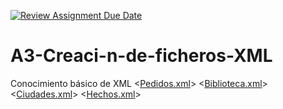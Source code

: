 [![Review Assignment Due Date](https://classroom.github.com/assets/deadline-readme-button-22041afd0340ce965d47ae6ef1cefeee28c7c493a6346c4f15d667ab976d596c.svg)](https://classroom.github.com/a/SFLjl0fO)
# A3-Creaci-n-de-ficheros-XML
Conocimiento básico de XML 
<[Pedidos.xml](Pedidos.xml)>
<[Biblioteca.xml](Biblioteca.xml)>
<[Ciudades.xml](Ciudades.xml)>
<[Hechos.xml](Hechos.xml)>
